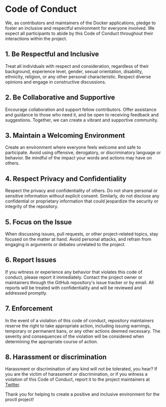 # **Code of Conduct**

We, as contributors and maintainers of the Docker applications, pledge to foster an inclusive and respectful environment for everyone involved. We expect all participants to abide by this Code of Conduct throughout their interactions within the project.

## **1. Be Respectful and Inclusive**

Treat all individuals with respect and consideration, regardless of their background, experience level, gender, sexual orientation, disability, ethnicity, religion, or any other personal characteristic. Respect diverse opinions and engage in constructive discussions.

## **2. Be Collaborative and Supportive**

Encourage collaboration and support fellow contributors. Offer assistance and guidance to those who need it, and be open to receiving feedback and suggestions. Together, we can create a vibrant and supportive community.

## **3. Maintain a Welcoming Environment**

Create an environment where everyone feels welcome and safe to participate. Avoid using offensive, derogatory, or discriminatory language or behavior. Be mindful of the impact your words and actions may have on others.

## **4. Respect Privacy and Confidentiality**

Respect the privacy and confidentiality of others. Do not share personal or sensitive information without explicit consent. Similarly, do not disclose any confidential or proprietary information that could jeopardize the security or integrity of the repository.

## **5. Focus on the Issue**

When discussing issues, pull requests, or other project-related topics, stay focused on the matter at hand. Avoid personal attacks, and refrain from engaging in arguments or debates unrelated to the project.

## **6. Report Issues**

If you witness or experience any behavior that violates this code of conduct, please report it immediately. Contact the project owner or maintainers through the GitHub repository's issue tracker or by email. All reports will be treated with confidentiality and will be reviewed and addressed promptly.

## **7. Enforcement**

In the event of a violation of this code of conduct, repository maintainers reserve the right to take appropriate action, including issuing warnings, temporary or permanent bans, or any other actions deemed necessary. The severity and consequences of the violation will be considered when determining the appropriate course of action.

## **8. Harassment or discrimination**

Harassment or discrimination of any kind will not be tolerated, you hear? If you are the victim of harassment or discrimination, or if you witness a violation of this Code of Conduct, report it to the project maintainers at [Twitter](https://www.twitter.com/ibilalkayy).

Thank you for helping to create a positive and inclusive environment for the proctl project!